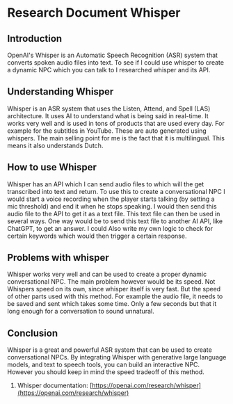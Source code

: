 # Research Document Whisper

## Introduction

OpenAI's Whisper is an Automatic Speech Recognition (ASR) system that converts spoken audio files into text. To see if I could use whisper to create a dynamic NPC which you can talk to I researched whisper and its API.

## Understanding Whisper

Whisper is an ASR system that uses the Listen, Attend, and Spell (LAS) architecture. It uses AI to understand what is being said in real-time. It works very well and is used in tons of products that are used every day. For example for the subtitles in YouTube. These are auto generated using whispers. The main selling point for me is the fact that it is multilingual. This means it also understands Dutch.

## How to use Whisper

Whisper has an API which I can send audio files to which will the get transcribed into text and return. To use this to create a conversational NPC I would start a voice recording when the player starts talking (by setting a mic threshold) and end it when he stops speaking. I would then send this audio file to the API to get it as a text file. This text file can then be used in several ways. One way would be to send this text file to another AI API, like ChatGPT, to get an answer. I could Also write my own logic to check for certain keywords which would then trigger a certain response.

## Problems with whisper
Whisper works very well and can be used to create a proper dynamic conversational NPC. The main problem however would be its speed. Not Whispers speed on its own, since whisper itself is very fast. But the speed of other parts used with this method. For example the audio file, it needs to be saved and sent which takes some time. Only a few seconds but that it long enough for a conversation to sound unnatural.

## Conclusion

Whisper is a great and powerful ASR system that can be used to create conversational NPCs. By integrating Whisper with generative large language models, and text to speech tools, you can build an interactive NPC. However you should keep in mind the speed tradeoff of this method.

1.  Whisper documentation: [https://openai.com/research/whisper](https://openai.com/research/whisper)

